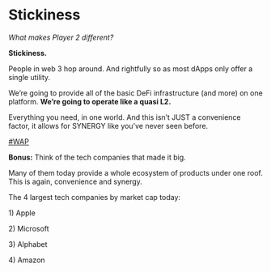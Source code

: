 # Stickiness

_What makes Player 2 different?_&#x20;

**Stickiness.**&#x20;

People in web 3 hop around. And rightfully so as most dApps only offer a single utility.

We’re going to provide all of the basic DeFi infrastructure (and more) on one platform. **We’re going to operate like a quasi L2.**&#x20;

Everything you need, in one world. And this isn’t JUST a convenience factor, it allows for SYNERGY like you’ve never seen before.

[#WAP](https://twitter.com/hashtag/WAP?src=hashtag\_click)

**Bonus:** Think of the tech companies that made it big.&#x20;

Many of them today provide a whole ecosystem of products under one roof. This is again, convenience and synergy.&#x20;

The 4 largest tech companies by market cap today:&#x20;

1\) Apple&#x20;

2\) Microsoft&#x20;

3\) Alphabet&#x20;

4\) Amazon
